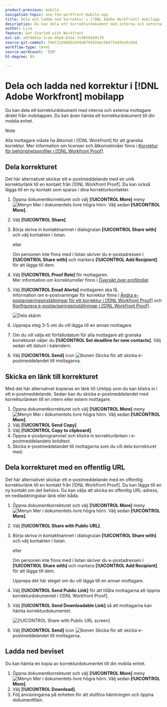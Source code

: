 ```yaml
---
product-previous: mobile
navigation-topic: use-the-workfront-mobile-app
title: Dela och ladda ned korrektur i [!DNL Adobe Workfront] mobilapp
description: Du kan dela ett korrekturdokument med interna och externa mottagare direkt från mobilappen. Du kan även hämta ett korrekturdokument till din mobila enhet.
author: Lisa
feature: Get Started with Workfront
exl-id: a97ddd1e-1cae-49a8-b3a4-7c9850169179
source-git-commit: fdef22d9685d349a6f9492dec98475493ee9c048
workflow-type: tm+mt
source-wordcount: '529'
ht-degree: 0%

---
```


# Dela och ladda ned korrektur i [!DNL Adobe Workfront] mobilapp

Du kan dela ett korrekturdokument med interna och externa mottagare direkt från mobilappen. Du kan även hämta ett korrekturdokument till din mobila enhet.

>[!NOTE]
>
>Alla mottagare måste ha åtkomst i [!DNL Workfront] för att granska korrektur. Mer information om licenser och åtkomstnivåer finns i [Korrektur för behörighetsprofiler i [!DNL Workfront Proof]](../../../workfront-proof/wp-acct-admin/account-settings/proof-perm-profiles-in-wp.md).

## Dela korrekturet

Det här alternativet skickar ett e-postmeddelande med en unik korrekturlänk till en kontakt från [!DNL Workfront Proof]. Du kan också lägga till en ny kontakt som sparas i dina korrekturkontakter.

1. Öppna dokumentkorrekturet och välj **[!UICONTROL More]** meny ![Menyn Mer](assets/mobile-verticalmoremenu-20x33.png) i dokumentets övre högra hörn. Välj sedan **[!UICONTROL More]**.
1. Välj **[!UICONTROL Share]**.
1. Börja skriva in kontaktnamnet i dialogrutan **[!UICONTROL Share with]** och välj kontakten i listan.

   eller

   Om personen inte finns med i listan skriver du e-postadressen i **[!UICONTROL Share with]** och markera **[!UICONTROL Add Recipient]** för att lägga till dem.

1. Välj **[!UICONTROL Proof Role]** för mottagaren.\
   Mer information om korrekturroller finns i [Översikt över profilroller](../../../review-and-approve-work/proofing/proofing-overview/proof-roles.md).
1. Välj **[!UICONTROL Email Alerts]** mottagaren ska få.\
   Information om e-postvarningar för korrektur finns i [Ändra e-postaviseringsinställningar för ett korrektur i [!DNL Workfront Proof]](../../../workfront-proof/wp-emailsntfctns/email-alerts/change-email-alert-settings-wp.md) och [Konfigurera e-postaviseringsinställningar i [!DNL Workfront Proof]](../../../workfront-proof/wp-emailsntfctns/email-alerts/config-email-notification-settings-wp.md).

   ![Dela skärm](assets/mobile-shareproof-350x551.png)

1. Upprepa steg 3-5 om du vill lägga till en annan mottagare.
1. Om du vill välja ett förfallodatum för alla mottagare att granska korrekturet väljer du **[!UICONTROL Set deadline for new contacts]**. Välj sedan ett datum i kalendern.
1. Välj **[!UICONTROL Send]** icon ![Ikonen Skicka](assets/mobile-send-icon-25x26.png) för att skicka e-postmeddelandet till mottagarna.

## Skicka en länk till korrekturet

Med det här alternativet kopieras en länk till Urklipp som du kan klistra in i ett e-postmeddelande. Sedan kan du skicka e-postmeddelandet med korrekturlänken till en intern eller extern mottagare.

1. Öppna dokumentkorrekturet och välj **[!UICONTROL More]** meny ![Menyn Mer](assets/mobile-verticalmoremenu-20x33.png) i dokumentets övre högra hörn. Välj sedan **[!UICONTROL More]**.
1. Välj **[!UICONTROL Send Copy]**.
1. Välj **[!UICONTROL Copy to clipboard]**.
1. Öppna e-postprogrammet och klistra in korrekturlänken i e-postmeddelandets brödtext.
1. Skicka e-postmeddelandet till mottagarna som du vill dela korrekturet med.

## Dela korrekturet med en offentlig URL

Det här alternativet skickar ett e-postmeddelande med en offentlig korrekturlänk till en kontakt från [!DNL Workfront Proof]. Du kan lägga till en ny kontakt om det behövs. Du kan välja att skicka en offentlig URL-adress, en nedladdningsbar länk eller båda.

1. Öppna dokumentkorrekturet och välj **[!UICONTROL More]** meny ![Menyn Mer](assets/mobile-verticalmoremenu-20x33.png) i dokumentets övre högra hörn. Välj sedan **[!UICONTROL More]**.
1. Välj **[!UICONTROL Share with Public URL]**.
1. Börja skriva in kontaktnamnet i dialogrutan **[!UICONTROL Share with]** och välj kontakten i listan.

   eller

   Om personen inte finns med i listan skriver du e-postadressen i **[!UICONTROL Share with]** och markera **[!UICONTROL Add Recipient]** för att lägga till dem.

   Upprepa det här steget om du vill lägga till en annan mottagare.

1. Välj **[!UICONTROL Send Public Link]** för att tillåta mottagarna att öppna korrekturdokumentet i [!DNL Workfront Proof].
1. Välj **[!UICONTROL Send Downloadable Link]** så att mottagarna kan hämta korrekturdokumentet.

   ![[!UICONTROL Share with Public URL screen]](assets/mobile-sharepublicurl-proof-350x296.png)

1. Välj **[!UICONTROL Send]** icon ![Ikonen Skicka](assets/mobile-send-icon-25x26.png) för att skicka e-postmeddelandet till mottagarna.

## Ladda ned beviset

Du kan hämta en kopia av korrekturdokumentet till din mobila enhet.

1. Öppna dokumentkorrekturet och välj **[!UICONTROL More]** meny ![Menyn Mer](assets/mobile-verticalmoremenu-20x33.png) i dokumentets övre högra hörn. Välj sedan **[!UICONTROL More]**.
1. Välj **[!UICONTROL Download]**.
1. Följ anvisningarna på enheten för att slutföra hämtningen och öppna dokumentfilen.
